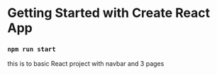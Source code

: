 # Getting Started with Create React App

### `npm run start`

this is to basic React project with navbar and 3 pages 
